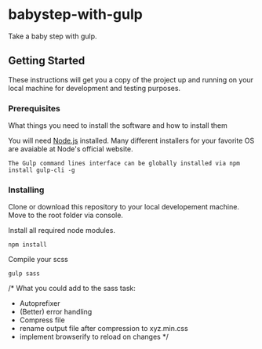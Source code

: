 # babystep-with-gulp
Take a baby step with gulp.

## Getting Started
These instructions will get you a copy of the project up and running on your local machine for development and testing purposes.

### Prerequisites
What things you need to install the software and how to install them

You will need [Node.js](https://nodejs.org/en/download/) installed. 
Many different installers for your favorite OS are avaiable at Node's official website. 

```
The Gulp command lines interface can be globally installed via npm install gulp-cli -g
```

### Installing
Clone or download this repository to your local developement machine. Move to the root folder via console.

Install all required node modules.
```
npm install
```

Compile your scss
```
gulp sass
```

/*
What you could add to the sass task:
- Autoprefixer
- (Better) error handling
- Compress file
- rename output file after compression to xyz.min.css
- implement browserify to reload on changes
*/
